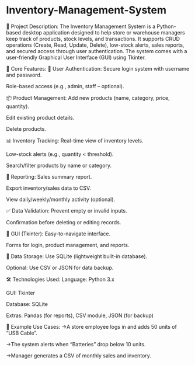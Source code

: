 # Inventory-Management-System
🧾 Project Description:
The Inventory Management System is a Python-based desktop application designed to help store or warehouse managers keep track of products, stock levels, and transactions. It supports CRUD operations (Create, Read, Update, Delete), low-stock alerts, sales reports, and secured access through user authentication. The system comes with a user-friendly Graphical User Interface (GUI) using Tkinter.

🎯 Core Features:
🔐 User Authentication:
Secure login system with username and password.

Role-based access (e.g., admin, staff – optional).

📦 Product Management:
Add new products (name, category, price, quantity).

Edit existing product details.

Delete products.

📊 Inventory Tracking:
Real-time view of inventory levels.

Low-stock alerts (e.g., quantity < threshold).

Search/filter products by name or category.

🧾 Reporting:
Sales summary report.

Export inventory/sales data to CSV.

View daily/weekly/monthly activity (optional).

✅ Data Validation:
Prevent empty or invalid inputs.

Confirmation before deleting or editing records.

🎨 GUI (Tkinter):
Easy-to-navigate interface.

Forms for login, product management, and reports.

💾 Data Storage:
Use SQLite (lightweight built-in database).

Optional: Use CSV or JSON for data backup.

🛠️ Technologies Used:
Language: Python 3.x

GUI: Tkinter

Database: SQLite

Extras: Pandas (for reports), CSV module, JSON (for backup)

🧪 Example Use Cases:
->A store employee logs in and adds 50 units of “USB Cable”.

->The system alerts when “Batteries” drop below 10 units.

->Manager generates a CSV of monthly sales and inventory.

